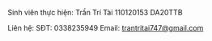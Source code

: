 Sinh viên thực hiện:
Trần Trí Tài
110120153
DA20TTB

Liên hệ:
SĐT: 0338235949
Email: trantritai747@gmail.com
